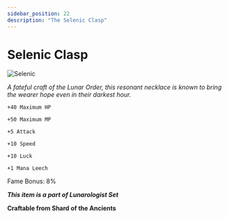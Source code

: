 ```yaml
---
sidebar_position: 22
description: "The Selenic Clasp"
---
```


# Selenic Clasp

![Selenic](https://vwiki.valorserver.com/api/item/picture/selenic%20clasp)

<i>A fateful craft of the Lunar Order, this resonant necklace is known to bring the wearer hope even in their darkest hour.</i>

    +40 Maximum HP
    
    +50 Maximum MP
    
    +5 Attack
    
    +10 Speed
    
    +10 Luck
    
    +1 Mana Leech
    
Fame Bonus: 8%

***This item is a part of Lunarologist Set***

**Craftable from Shard of the Ancients**
